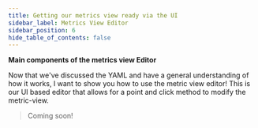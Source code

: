 ```yaml
---
title: Getting our metrics view ready via the UI
sidebar_label: Metrics View Editor
sidebar_position: 6
hide_table_of_contents: false
---
```


**Main components of the metrics view Editor**

Now that we've discussed the YAML and have a general understanding of how it works, I want to show you how to use the metric view editor! This is our UI based editor that allows for a point and click method to modify the metric-view.


> Coming soon!


